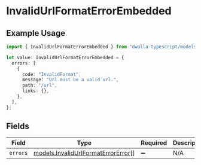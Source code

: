 # InvalidUrlFormatErrorEmbedded

## Example Usage

```typescript
import { InvalidUrlFormatErrorEmbedded } from "dwolla-typescript/models";

let value: InvalidUrlFormatErrorEmbedded = {
  errors: [
    {
      code: "InvalidFormat",
      message: "Url must be a valid url.",
      path: "/url",
      links: {},
    },
  ],
};
```

## Fields

| Field                                                                          | Type                                                                           | Required                                                                       | Description                                                                    |
| ------------------------------------------------------------------------------ | ------------------------------------------------------------------------------ | ------------------------------------------------------------------------------ | ------------------------------------------------------------------------------ |
| `errors`                                                                       | [models.InvalidUrlFormatErrorError](../models/invalidurlformaterrorerror.md)[] | :heavy_minus_sign:                                                             | N/A                                                                            |